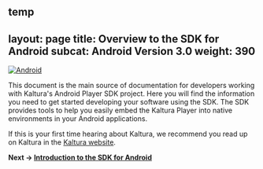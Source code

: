 temp
---
layout: page
title: Overview to the SDK for Android
subcat: Android Version 3.0
weight: 390
---

[![Android](https://img.shields.io/badge/Android-Supported-green.svg)](https://github.com/kaltura/player-sdk-native-ios)

This document is the main source of documentation for developers working with Kaltura's Android Player SDK project. Here you will find the information you need to get started developing your software using the SDK. The SDK provides tools to help you easily embed the Kaltura Player into native environments in your Android applications.

If this is your first time hearing about Kaltura, we recommend you read up on Kaltura in the [Kaltura website](http://corp.kaltura.com/).


**Next -> [Introduction to the SDK for Android](https://vpaas.kaltura.com/documentation/Mobile-Video-Player-SDKs/iOS_Introduction.html)**
